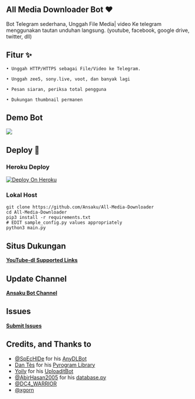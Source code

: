 ## All Media Downloader Bot ❤️

Bot Telegram sederhana, Unggah File Media| video Ke telegram menggunakan tautan unduhan langsung. (youtube, facebook, google drive, twitter, dll)

## Fitur ✨

```
• Unggah HTTP/HTTPS sebagai File/Video ke Telegram.

• Unggah zee5, sony.live, voot, dan banyak lagi 

• Pesan siaran, periksa total pengguna

• Dukungan thumbnail permanen
```

## Demo Bot 

<a href="https://t.me/megadownldrbot"><img src="https://img.shields.io/badge/Mega-Downloader-2cb6e0?style=for-the-badge&logo=telegram&logoColor=white"></a>


## Deploy 🚀

### Heroku Deploy 

[![Deploy On Heroku](https://img.shields.io/badge/heroku-%23430098.svg?style=for-the-badge&logo=heroku&logoColor=white)](https://heroku.com/deploy?template=https://github.com/Ansaku/All-Media-Downloader)

### Lokal Host 

```shell
git clone https://github.com/Ansaku/All-Media-Downloader
cd All-Media-Downloader
pip3 install -r requirements.txt
# EDIT sample_config.py values appropriately
python3 main.py
```

## Situs Dukungan 

   **[YouTube-dl Supported Links](https://ytdl-org.github.io/youtube-dl/supportedsites.html)**

## Update Channel 

   **[Ansaku Bot Channel](https://t.me/ansakubotchannel)**

## Issues 

   **[Submit Issues](https://github.com/Ansaku/All-Media-Downloader/issues)**


## Credits, and Thanks to 

- [@SpEcHlDe](https://t.me/ThankTelegram) for his [AnyDLBot](https://telegram.dog/AnyDLBot)
- [Dan Tès](https://t.me/haskell) for his [Pyrogram Library](https://github.com/pyrogram/pyrogram)
- [Yoily](https://t.me/YoilyL) for his [UploaditBot](https://telegram.dog/UploaditBot)
- [@AbirHasan2005](https://t.me/AbirHasan2005) for his [database.py](https://github.com/AbirHasan2005/VideoCompress/blob/main/bot/database/database.py)
- [@DC4_WARRIOR](https://t.me/Space_X_bots)
- [@xgorn](https://t.me/xgorn)
